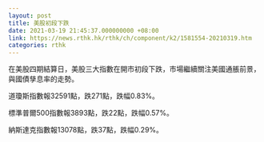 ```yaml
---
layout: post
title: 美股初段下跌
date: 2021-03-19 21:45:37.000000000 +08:00
link: https://news.rthk.hk/rthk/ch/component/k2/1581554-20210319.htm
categories: rthk
---
```


在美股四期結算日，美股三大指數在開市初段下跌，市場繼續關注美國通脹前景，與國債孳息率的走勢。

道瓊斯指數報32591點，跌271點，跌幅0.83%。

標準普爾500指數報3893點，跌22點，跌幅0.57%。

納斯達克指數報13078點，跌37點，跌幅0.29%。
